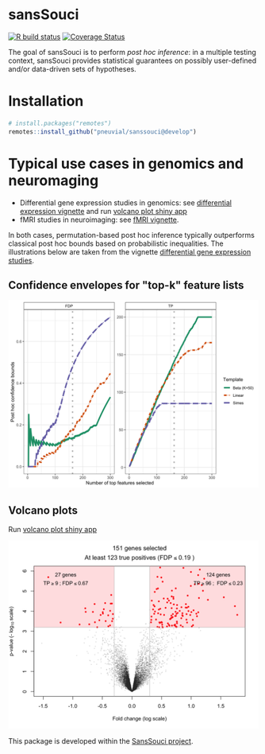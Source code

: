 # sansSouci

<!-- badges: start -->
  [![R build status](https://github.com/pneuvial/sanssouci/workflows/R-CMD-check/badge.svg)](https://github.com/pneuvial/sanssouci/actions)
[![Coverage Status](https://codecov.io/gh/pneuvial/sanssouci/branch/develop/graph/badge.svg)](https://codecov.io/github/pneuvial/sanssouci/branch/develop)
 <!-- badges: end -->
 
The goal of sansSouci is to perform *post hoc inference*: in a multiple testing context, sansSouci provides statistical guarantees on possibly user-defined and/or data-driven sets of hypotheses. 

# Installation

```r
# install.packages("remotes")
remotes::install_github("pneuvial/sanssouci@develop")
```

# Typical use cases in genomics and neuromaging

- Differential gene expression studies in genomics: see  [differential expression vignette](https://pneuvial.github.io/sanssouci/articles/post-hoc_differential-expression.html) and run [volcano plot shiny app](https://pneuvial.shinyapps.io/volcano-plot/)
- fMRI studies in neuroimaging: see [fMRI vignette](https://pneuvial.github.io/sanssouci/articles/post-hoc_fMRI.html). 

In both cases, permutation-based post hoc inference typically outperforms classical post hoc bounds based on probabilistic inequalities. The illustrations below are taken from the vignette [differential gene expression studies](https://pneuvial.github.io/sanssouci/articles/post-hoc_differential-expression.html).

## Confidence envelopes for "top-k" feature lists

![Confidence envelopes](man/figures/confidence-envelopes_leukemia.png)

## Volcano plots

Run [volcano plot shiny app](https://pneuvial.shinyapps.io/volcano-plot/)

![Volcano plot](man/figures/volcano-plot_leukemia_linear.png)

This package is developed within the [SansSouci project](https://www.math.univ-toulouse.fr/~pneuvial/sanssouci).

